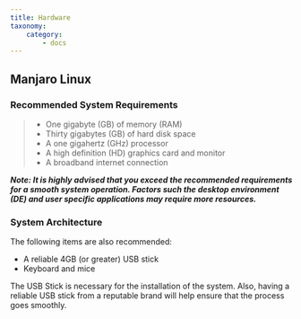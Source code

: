 ```yaml
---
title: Hardware
taxonomy:
    category:
        - docs
---
```


## Manjaro Linux

### Recommended System Requirements
> - One gigabyte (GB) of memory (RAM)
> - Thirty gigabytes (GB) of hard disk space
> - A one gigahertz (GHz) processor
> - A high definition (HD) graphics card and monitor
> - A broadband internet connection

***Note: It is highly advised that you exceed the recommended requirements for a smooth system operation. Factors such the desktop environment (DE) and user specific applications may require more resources.***

### System Architecture

The following items are also recommended:
- A reliable 4GB (or greater) USB stick
- Keyboard and mice

The USB Stick is necessary for the installation of the system. Also, having a reliable USB stick from a reputable brand will help ensure that the process goes smoothly.
